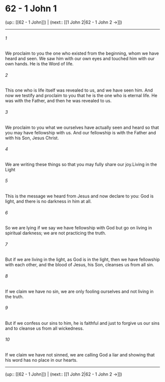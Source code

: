 # 62 - 1 John 1

(up:: [[62 - 1 John]]) | (next:: [[1 John 2|62 - 1 John 2 →]])

***


###### 1 
We proclaim to you the one who existed from the beginning, whom we have heard and seen. We saw him with our own eyes and touched him with our own hands. He is the Word of life. 

###### 2 
This one who is life itself was revealed to us, and we have seen him. And now we testify and proclaim to you that he is the one who is eternal life. He was with the Father, and then he was revealed to us. 

###### 3 
We proclaim to you what we ourselves have actually seen and heard so that you may have fellowship with us. And our fellowship is with the Father and with his Son, Jesus Christ. 

###### 4 
We are writing these things so that you may fully share our joy.Living in the Light 

###### 5 
This is the message we heard from Jesus and now declare to you: God is light, and there is no darkness in him at all. 

###### 6 
So we are lying if we say we have fellowship with God but go on living in spiritual darkness; we are not practicing the truth. 

###### 7 
But if we are living in the light, as God is in the light, then we have fellowship with each other, and the blood of Jesus, his Son, cleanses us from all sin. 

###### 8 
If we claim we have no sin, we are only fooling ourselves and not living in the truth. 

###### 9 
But if we confess our sins to him, he is faithful and just to forgive us our sins and to cleanse us from all wickedness. 

###### 10 
If we claim we have not sinned, we are calling God a liar and showing that his word has no place in our hearts.

***

(up:: [[62 - 1 John]]) | (next:: [[1 John 2|62 - 1 John 2 →]])
